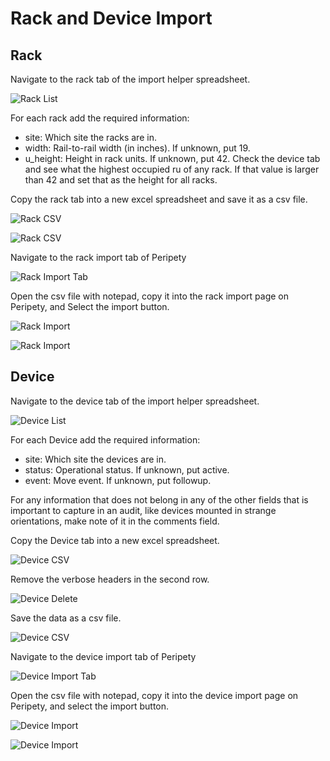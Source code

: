 # Rack and Device Import

## Rack

Navigate to the rack tab of the import helper spreadsheet.

![Rack List](../img/import/rack_list.png)

For each rack add the required information:

* site: Which site the racks are in.
* width: Rail-to-rail width (in inches). If unknown, put 19.
* u_height: Height in rack units. If unknown, put 42. Check the device tab and see what the highest occupied ru of any rack. If that value is larger than 42 and set that as the height for all racks.

Copy the rack tab into a new excel spreadsheet and save it as a csv file.

![Rack CSV](../img/import/rack_csv_1.png)

![Rack CSV](../img/import/rack_csv_2.png)

Navigate to the rack import tab of Peripety

![Rack Import Tab](../img/import/rack_import_tab.png)

Open the csv file with notepad, copy it into the rack import page on Peripety, and Select the import button.

![Rack Import](../img/import/rack_import_1.png)

![Rack Import](../img/import/rack_import_2.png)

## Device

Navigate to the device tab of the import helper spreadsheet.

![Device List](../img/import/device_list.png)

For each Device add the required information:

* site: Which site the devices are in.
* status: Operational status. If unknown, put active.
* event: Move event. If unknown, put followup.

For any information that does not belong in any of the other fields that is important to capture in an audit, like devices mounted in strange orientations, make note of it in the comments field. 

Copy the Device tab into a new excel spreadsheet.

![Device CSV](../img/import/device_csv_1.png)

Remove the verbose headers in the second row.

![Device Delete](../img/import/device_delete.png)

Save the data as a csv file.

![Device CSV](../img/import/device_csv_2.png)

Navigate to the device import tab of Peripety

![Device Import Tab](../img/import/device_import_tab.png)

Open the csv file with notepad, copy it into the device import page on Peripety, and select the import button.

![Device Import](../img/import/device_import_1.png)

![Device Import](../img/import/device_import_2.png)
